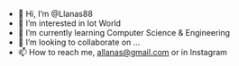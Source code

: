 - 👋 Hi, I’m @Llanas88
- 👀 I’m interested in Iot World
- 🌱 I’m currently learning  Computer Science & Engineering
- 💞️ I’m looking to collaborate on ...
- 📫 How to reach me, allanas@gmail.com or in Instagram

<!---
Llanas88/Llanas88 is a ✨ special ✨ repository because its `README.md` (this file) appears on your GitHub profile.
You can click the Preview link to take a look at your changes.
--->

